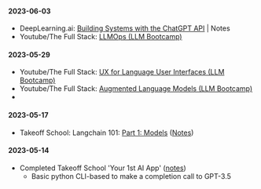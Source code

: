 #### 2023-06-03
- DeepLearning.ai: [Building Systems with the ChatGPT API](https://learn.deeplearning.ai/chatgpt-building-system/lesson/1/introduction) | Notes
- Youtube/The Full Stack: [LLMOps (LLM Bootcamp)](https://youtu.be/Fquj2u7ay40)

#### 2023-05-29
- Youtube/The Full Stack: [UX for Language User Interfaces (LLM Bootcamp)](https://youtu.be/l5mG4z343qg)
- Youtube/The Full Stack: [Augmented Language Models (LLM Bootcamp)](https://youtu.be/YdeuQhlHmCA)
- 

#### 2023-05-17
- Takeoff School: Langchain 101: [Part 1: Models]() ([Notes]())

#### 2023-05-14
- Completed Takeoff School 'Your 1st AI App' ([notes](https://github.com/dudgeon/prompt-notes/blob/main/tutorials/Takeoff%20School%20-%20Building%20your%201st%20AI%20App.md))
	- Basic python CLI-based to make a completion call to GPT-3.5
